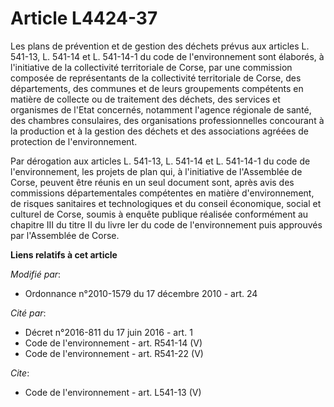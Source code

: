 # Article L4424-37

Les plans de prévention et de gestion des déchets prévus aux articles L. 541-13, L. 541-14 et L. 541-14-1 du code de
l'environnement sont élaborés, à l'initiative de la collectivité territoriale de Corse, par une commission composée de
représentants de la collectivité territoriale de Corse, des départements, des communes et de leurs groupements compétents en
matière de collecte ou de traitement des déchets, des services et organismes de l'Etat concernés, notamment l'agence
régionale de santé, des chambres consulaires, des organisations professionnelles concourant à la production et à la gestion
des déchets et des associations agréées de protection de l'environnement. 

Par dérogation aux articles L. 541-13, L. 541-14 et L. 541-14-1 du code de l'environnement, les projets de plan qui, à
l'initiative de l'Assemblée de Corse, peuvent être réunis en un seul document sont, après avis des commissions
départementales compétentes en matière d'environnement, de risques sanitaires et technologiques et du conseil économique,
social et culturel de Corse, soumis à enquête publique réalisée conformément au chapitre III du titre II du livre Ier du code
de l'environnement puis approuvés par l'Assemblée de Corse.

**Liens relatifs à cet article**

_Modifié par_:

  - Ordonnance n°2010-1579 du 17 décembre 2010 - art. 24

_Cité par_:

  - Décret n°2016-811 du 17 juin 2016 - art. 1
  - Code de l'environnement - art. R541-14 (V)
  - Code de l'environnement - art. R541-22 (V)

_Cite_:

  - Code de l'environnement - art. L541-13 (V)

